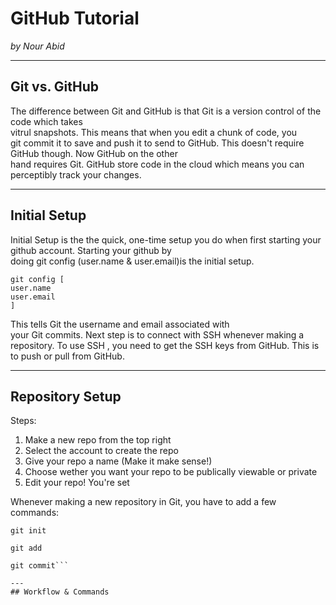 # GitHub Tutorial

_by Nour Abid_

---
## Git vs. GitHub
The difference between Git and GitHub is that Git is a version control of the code which takes   
vitrul snapshots. This means that when you edit a chunk of code, you   
  git commit it to save and push it to send to GitHub. This doesn't require GitHub though. Now GitHub on the other  
  hand requires Git. GitHub store code in the cloud which means you can perceptibly track your changes.
      


---
## Initial Setup
Initial Setup is the the quick, one-time setup you do when first starting your github account. Starting your github by   
doing git config (user.name & user.email)is the initial setup.   
```
git config [
user.name
user.email
]
```
This tells Git the username and email associated with  
your Git commits. Next step is to connect with SSH whenever making a repository. To use SSH , you need to get the SSH keys from GitHub. This is to push or pull from GitHub. 





---
## Repository Setup

Steps:  

 1. Make a new repo from the top right   
 2. Select the account to create the repo 
 3. Give your repo a name (Make it make sense!) 
 4. Choose wether you want your repo to be publically viewable or private 
 5. Edit your repo! You're set

Whenever making a new repository in Git, you have to add a few commands:
```
git init
```
```
git add
```
```
git commit```

---
## Workflow & Commands